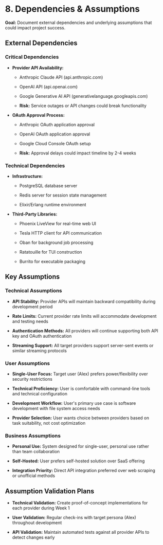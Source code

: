 # 8. Dependencies & Assumptions

**Goal:** Document external dependencies and underlying assumptions that could impact project success.

## **External Dependencies**

### **Critical Dependencies**

- **Provider API Availability:**
    
    - Anthropic Claude API (api.anthropic.com)
        
    - OpenAI API (api.openai.com)
        
    - Google Generative AI API (generativelanguage.googleapis.com)
        
    - **Risk:** Service outages or API changes could break functionality
        
- **OAuth Approval Process:**
    
    - Anthropic OAuth application approval
        
    - OpenAI OAuth application approval
        
    - Google Cloud Console OAuth setup
        
    - **Risk:** Approval delays could impact timeline by 2-4 weeks
        

### **Technical Dependencies**

- **Infrastructure:**
    
    - PostgreSQL database server
        
    - Redis server for session state management
        
    - Elixir/Erlang runtime environment
        
- **Third-Party Libraries:**
    
    - Phoenix LiveView for real-time web UI
        
    - Tesla HTTP client for API communication
        
    - Oban for background job processing
        
    - Ratatouille for TUI construction
        
    - Burrito for executable packaging
        

## **Key Assumptions**

### **Technical Assumptions**

- **API Stability:** Provider APIs will maintain backward compatibility during development period
    
- **Rate Limits:** Current provider rate limits will accommodate development and testing needs
    
- **Authentication Methods:** All providers will continue supporting both API key and OAuth authentication
    
- **Streaming Support:** All target providers support server-sent events or similar streaming protocols
    

### **User Assumptions**

- **Single-User Focus:** Target user (Alex) prefers power/flexibility over security restrictions
    
- **Technical Proficiency:** User is comfortable with command-line tools and technical configuration
    
- **Development Workflow:** User's primary use case is software development with file system access needs
    
- **Provider Selection:** User wants choice between providers based on task suitability, not cost optimization
    

### **Business Assumptions**

- **Personal Use:** System designed for single-user, personal use rather than team collaboration
    
- **Self-Hosted:** User prefers self-hosted solution over SaaS offering
    
- **Integration Priority:** Direct API integration preferred over web scraping or unofficial methods
    

## **Assumption Validation Plans**

- **Technical Validation:** Create proof-of-concept implementations for each provider during Week 1
    
- **User Validation:** Regular check-ins with target persona (Alex) throughout development
    
- **API Validation:** Maintain automated tests against all provider APIs to detect changes early

